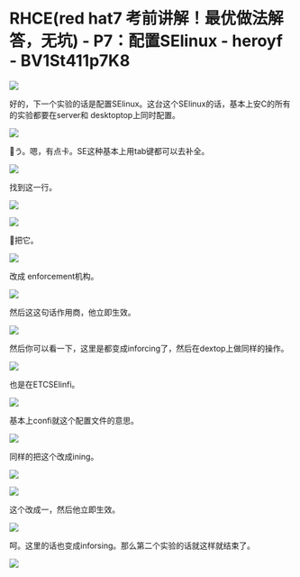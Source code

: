 # RHCE(red hat7 考前讲解！最优做法解答，无坑) - P7：配置SElinux - heroyf - BV1St411p7K8

![](img/59c62d903962e125d733ce810a214982_0.png)

好的，下一个实验的话是配置SElinux。这台这个SElinux的话，基本上安C的所有的实验都要在server和 desktoptop上同时配置。



![](img/59c62d903962e125d733ce810a214982_2.png)

🤧う。嗯，有点卡。SE这种基本上用tab键都可以去补全。

![](img/59c62d903962e125d733ce810a214982_4.png)

找到这一行。

![](img/59c62d903962e125d733ce810a214982_6.png)

![](img/59c62d903962e125d733ce810a214982_7.png)

🤧把它。

![](img/59c62d903962e125d733ce810a214982_9.png)

改成 enforcement机构。

![](img/59c62d903962e125d733ce810a214982_11.png)

然后这这句话作用商，他立即生效。

![](img/59c62d903962e125d733ce810a214982_13.png)

然后你可以看一下，这里是都变成inforcing了，然后在dextop上做同样的操作。

![](img/59c62d903962e125d733ce810a214982_15.png)

也是在ETCSElinfi。

![](img/59c62d903962e125d733ce810a214982_17.png)

基本上confi就这个配置文件的意思。

![](img/59c62d903962e125d733ce810a214982_19.png)

同样的把这个改成ining。

![](img/59c62d903962e125d733ce810a214982_21.png)

![](img/59c62d903962e125d733ce810a214982_22.png)

这个改成一，然后他立即生效。

![](img/59c62d903962e125d733ce810a214982_24.png)

呵。这里的话也变成inforsing。那么第二个实验的话就这样就结束了。

![](img/59c62d903962e125d733ce810a214982_26.png)